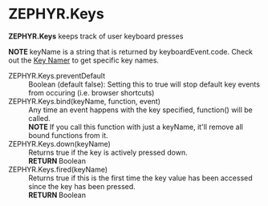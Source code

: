 <h1>ZEPHYR.Keys</h1>
<p><strong>ZEPHYR.Keys</strong> keeps track of user keyboard presses</p>
<p><strong class="warning">NOTE </strong>keyName is a string that is returned by keyboardEvent.code. Check out the <a href="keyName.html">Key Namer</a> to get specific key names.</p>

<dl>
<dt>ZEPHYR.Keys.preventDefault</dt>
<dd>Boolean (default false): Setting this to true will stop default key events from occuring (i.e. browser shortcuts)</dd>
<dt>ZEPHYR.Keys.bind(keyName, function, event)</dt>
<dd>Any time an event happens with the key specified, function() will be called.</dd>
<dd><strong class="warning">NOTE </strong>If you call this function with just a keyName, it'll remove all bound functions from it.</dd>
<dt>ZEPHYR.Keys.down(keyName)</dt>
<dd>Returns true if the key is actively pressed down.</dd>
<dd><strong class="return">RETURN </strong>Boolean</dd>
<dt>ZEPHYR.Keys.fired(keyName)</dt>
<dd>Returns true if this is the first time the key value has been accessed since the key has been pressed. </dd>
<dd><strong class="return">RETURN </strong>Boolean</dd>
</dl>